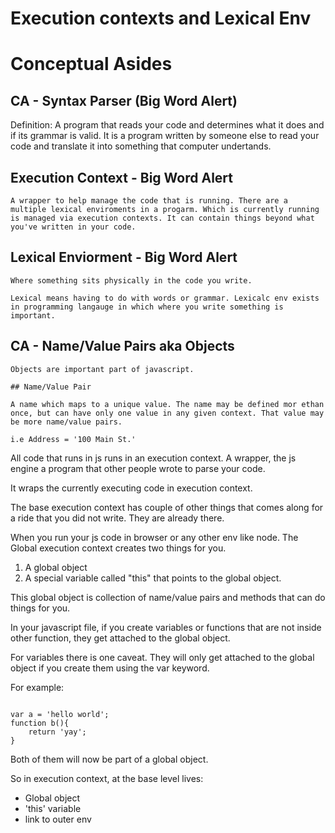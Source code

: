 # Execution contexts and Lexical Env

# Conceptual Asides

## CA - Syntax Parser (Big Word Alert)

Definition: A program that reads your code and determines what it does and if its grammar is valid. It is a program written by someone else to read your code and translate it into something that computer undertands.

## Execution Context - Big Word Alert

    A wrapper to help manage the code that is running. There are a multiple lexical enviroments in a progarm. Which is currently running is managed via execution contexts. It can contain things beyond what you've written in your code.

## Lexical Enviorment - Big Word Alert

    Where something sits physically in the code you write.

    Lexical means having to do with words or grammar. Lexicalc env exists in programming langauge in which where you write something is important.

## CA - Name/Value Pairs aka Objects

    Objects are important part of javascript.

    ## Name/Value Pair

    A name which maps to a unique value. The name may be defined mor ethan once, but can have only one value in any given context. That value may be more name/value pairs.

    i.e Address = '100 Main St.'

All code that runs in js runs in an execution context. A wrapper, the js engine a program that other people wrote to parse your code.

It wraps the currently executing code in execution context.

The base execution context has couple of other things that comes along for a ride that you did not write. They are already there.

When you run your js code in browser or any other env like node. The Global execution context creates two things for you.

1. A global object
2. A special variable called "this" that points to the global object.

This global object is collection of name/value pairs and methods that can do things for you.

In your javascript file, if you create variables or functions that are not inside other function, they get attached to the global object.

For variables there is one caveat. They will only get attached to the global object if you create them using the var keyword.

For example:

```JS

var a = 'hello world';
function b(){
    return 'yay';
}

```

Both of them will now be part of a global object.

So in execution context, at the base level lives:

- Global object
- 'this' variable
- link to outer env
